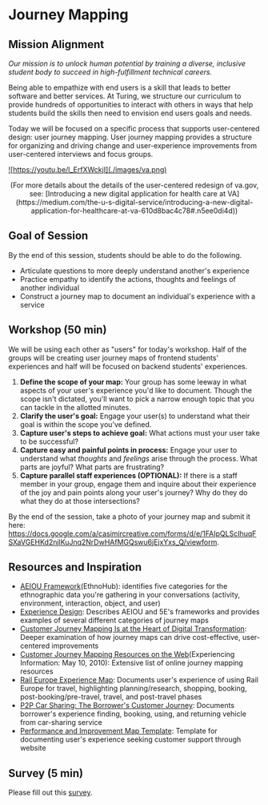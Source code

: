 # Journey Mapping

## Mission Alignment
*Our mission is to unlock human potential by training a diverse, inclusive student body to succeed in high-fulfillment technical careers.*

Being able to empathize with end users is a skill that leads to better software and better services. At Turing, we structure our curriculum to provide hundreds of opportunities to interact with others in ways that help students build the skills then need to envision end users goals and needs.

Today we will be focused on a specific process that supports user-centered design: user journey mapping. User journey mapping provides a structure for organizing and driving change and user-experience improvements from user-centered interviews and focus groups.

<a href="https://www.youtube.com/watch?v=wMMGhH_cR-8">![https://youtu.be/l_ErfXWckjI](./images/va.png)</a>
<center>(For more details about the details of the user-centered redesign of va.gov, see: [Introducing a new digital application for health care at VA](https://medium.com/the-u-s-digital-service/introducing-a-new-digital-application-for-healthcare-at-va-610d8bac4c78#.n5ee0di4d))</center>


## Goal of Session
By the end of this session, students should be able to do the following.
* Articulate questions to more deeply understand another's experience
* Practice empathy to identify the actions, thoughts and feelings of another individual
* Construct a journey map to document an individual's experience with a service


## Workshop (50 min)
We will be using each other as "users" for today's workshop. Half of the groups will be creating user journey maps of frontend students' experiences and half will be focused on backend students' experiences.

1. **Define the scope of your map:** Your group has some leeway in what aspects of your user's experience you'd like to document. Though the scope isn't dictated, you'll want to pick a narrow enough topic that you can tackle in the allotted minutes.
2. **Clarify the user's goal:** Engage your user(s) to understand what their goal is within the scope you've defined.
3. **Capture user's steps to achieve goal:** What actions must your user take to be successful?
4. **Capture easy and painful points in process:** Engage your user to understand what _thoughts_ and _feelings_ arise through the process. What parts are joyful? What parts are frustrating?
5. **Capture parallel staff experiences (OPTIONAL):** If there is a staff member in your group, engage them and inquire about their experience of the joy and pain points along your user's journey? Why do they do what they do at those intersections?

By the end of the session, take a photo of your journey map and submit it here: https://docs.google.com/a/casimircreative.com/forms/d/e/1FAIpQLScIhuqFSXaVGEHKd2njlKuJnq2NrDwHAfMGQswu6jEjxYxs_Q/viewform.


## Resources and Inspiration
* [AEIOU Framework](http://help.ethnohub.com/guide/aeiou-framework)(EthnoHub): identifies five categories for the ethnographic data you're gathering in your conversations (activity, environment, interaction, object, and user)
* [Experience Design](http://www.thedesigngym.com/experience-design/): Describes AEIOU and 5E's frameworks and provides examples of several different categories of journey maps
* [Customer Journey Mapping Is at the Heart of Digital Transformation](http://knowledge.wharton.upenn.edu/article/customer-journey-mapping-is-at-the-heart-of-digital-transformation/): Deeper examination of how journey maps can drive cost-effective, user-centered improvements
* [Customer Journey Mapping Resources on the Web](https://experiencinginformation.wordpress.com/2010/05/10/customer-journey-mapping-resources-on-the-web/)(Experiencing Information: May 10, 2010): Extensive list of online journey mapping resources
* [Rail Europe Experience Map](https://qph.ec.quoracdn.net/main-qimg-cd1e7c64ed0b9c4d16b37979ecb7078f?convert_to_webp=true): Documents user's experience of using Rail Europe for travel, highlighting planning/research, shopping, booking, post-booking/pre-travel, travel, and post-travel phases
* [P2P Car Sharing: The Borrower's Customer Journey](http://www.bth.se/tek/mspi.nsf/attachments/P2P_C_Journey-Map_pdf/$file/P2P_C_Journey-Map.pdf): Documents borrower's experience finding, booking, using, and returning vehicle from car-sharing service
* [Performance and Improvement Map Template](http://cdn.b2binternational.com/images/stories/publications/white_papers/improvement_map.png): Template for documenting user's experience seeking customer support through website


## Survey (5 min)
Please fill out this [survey](https://goo.gl/forms/zUXDSl1JVzgqTsKN2).
